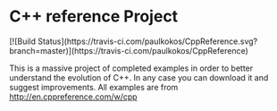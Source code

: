 <h1>C++ reference Project</h1> [![Build Status](https://travis-ci.com/paulkokos/CppReference.svg?branch=master)](https://travis-ci.com/paulkokos/CppReference)

This is a massive project of completed examples in order to better understand the evolution of C++. In any case you can download it and suggest improvements. All examples are from  http://en.cppreference.com/w/cpp


  
